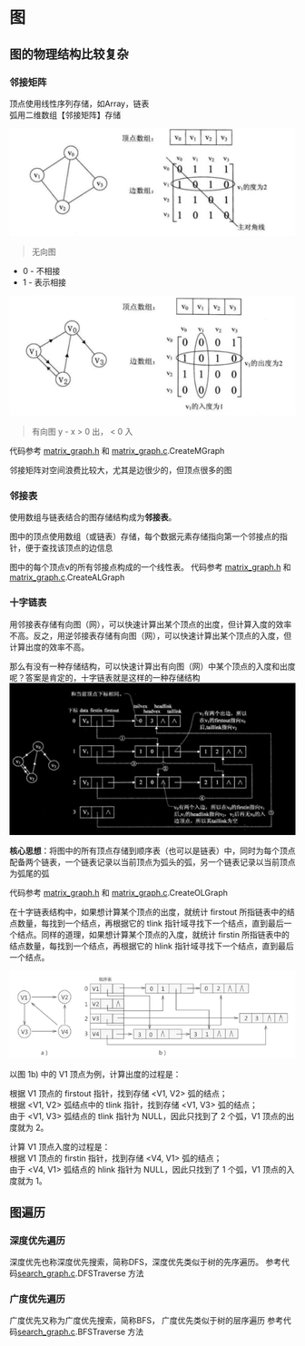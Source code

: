 图
===

## 图的物理结构比较复杂

### 邻接矩阵
顶点使用线性序列存储，如Array，链表   
弧用二维数组【邻接矩阵】存储   


![alt text](4837104766.jpg)
> 无向图
* 0 - 不相接  
* 1 - 表示相接  

![alt text](2191287750.jpg)
> 有向图
y - x > 0 出， < 0 入

代码参考 [matrix_graph.h](./matrix_graph.h) 和 [matrix_graph.c](./matrix_graph.c).CreateMGraph   

邻接矩阵对空间浪费比较大，尤其是边很少的，但顶点很多的图

### 邻接表
使用数组与链表结合的图存储结构成为**邻接表**。   

图中的顶点使用数组（或链表）存储，每个数据元素存储指向第一个邻接点的指针，便于查找该顶点的边信息   

图中的每个顶点v的所有邻接点构成的一个线性表。
代码参考 [matrix_graph.h](./matrix_graph.h) 和 [matrix_graph.c](./matrix_graph.c).CreateALGraph   

### 十字链表
用邻接表存储有向图（网），可以快速计算出某个顶点的出度，但计算入度的效率不高。反之，用逆邻接表存储有向图（网），可以快速计算出某个顶点的入度，但计算出度的效率不高。    

那么有没有一种存储结构，可以快速计算出有向图（网）中某个顶点的入度和出度呢？答案是肯定的，十字链表就是这样的一种存储结构       
![alt text](4831219961.jpg)

**核心思想**：将图中的所有顶点存储到顺序表（也可以是链表）中，同时为每个顶点配备两个链表，一个链表记录以当前顶点为弧头的弧，另一个链表记录以当前顶点为弧尾的弧    

代码参考 [matrix_graph.h](./matrix_graph.h) 和 [matrix_graph.c](./matrix_graph.c).CreateOLGraph   

在十字链表结构中，如果想计算某个顶点的出度，就统计 firstout 所指链表中的结点数量，每找到一个结点，再根据它的 tlink 指针域寻找下一个结点，直到最后一个结点。同样的道理，如果想计算某个顶点的入度，就统计 firstin 所指链表中的结点数量，每找到一个结点，再根据它的 hlink 指针域寻找下一个结点，直到最后一个结点。

![alt text](3180299963.jpg)

以图 1b) 中的 V1 顶点为例，计算出度的过程是：  

根据 V1 顶点的 firstout 指针，找到存储 <V1, V2> 弧的结点；  
根据 <V1, V2> 弧结点中的 tlink 指针，找到存储 <V1, V3> 弧的结点；  
由于 <V1, V3> 弧结点的 tlink 指针为 NULL，因此只找到了 2 个弧，V1 顶点的出度就为 2。  

计算 V1 顶点入度的过程是：  
根据 V1 顶点的 firstin 指针，找到存储 <V4, V1> 弧的结点；  
由于 <V4, V1> 弧结点的 hlink 指针为 NULL，因此只找到了 1 个弧，V1 顶点的入度就为 1。  


## 图遍历

### 深度优先遍历

深度优先也称深度优先搜索，简称DFS，深度优先类似于树的先序遍历。
参考代码[search_graph.c](search_graph.c).DFSTraverse 方法

### 广度优先遍历

广度优先又称为广度优先搜索，简称BFS， 广度优先类似于树的层序遍历
参考代码[search_graph.c](search_graph.c).BFSTraverse 方法